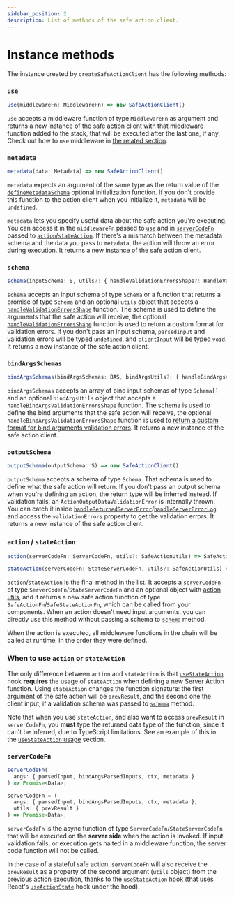 ```yaml
---
sidebar_position: 2
description: List of methods of the safe action client.
---
```


# Instance methods

The instance created by `createSafeActionClient` has the following methods:

### `use`

```typescript
use(middlewareFn: MiddlewareFn) => new SafeActionClient()
```

`use` accepts a middleware function of type `MiddlewareFn` as argument and returns a new instance of the safe action client with that middleware function added to the stack, that will be executed after the last one, if any. Check out how to `use` middleware in [the related section](/docs/define-actions/middleware).

### `metadata`

```typescript
metadata(data: Metadata) => new SafeActionClient()
```

`metadata` expects an argument of the same type as the return value of the [`defineMetadataSchema`](/docs/define-actions/create-the-client#definemetadataschema) optional initialization function. If you don't provide this function to the action client when you initialize it, `metadata` will be `undefined`.

`metadata` lets you specify useful data about the safe action you're executing. You can access it in the `middlewareFn` passed to [`use`](#use) and in [`serverCodeFn`](#servercodefn) passed to [`action`/`stateAction`](#action--stateaction). If there's a mismatch between the metadata schema and the data you pass to `metadata`, the action will throw an error during execution. It returns a new instance of the safe action client.

### `schema`

```typescript
schema(inputSchema: S, utils?: { handleValidationErrorsShape?: HandleValidationErrorsShapeFn } }) => new SafeActionClient()
```

`schema` accepts an input schema of type `Schema` or a function that returns a promise of type `Schema` and an optional `utils` object that accepts a [`handleValidationErrorsShape`](/docs/define-actions/validation-errors#customize-validation-errors-format) function. The schema is used to define the arguments that the safe action will receive, the optional [`handleValidationErrorsShape`](/docs/define-actions/validation-errors#customize-validation-errors-format) function is used to return a custom format for validation errors. If you don't pass an input schema, `parsedInput` and validation errors will be typed `undefined`, and `clientInput` will be typed `void`. It returns a new instance of the safe action client.

### `bindArgsSchemas`

```typescript
bindArgsSchemas(bindArgsSchemas: BAS, bindArgsUtils?: { handleBindArgsValidationErrorsShape?: HandleBindArgsValidationErrorsShapeFn }) => new SafeActionClient()
```

`bindArgsSchemas` accepts an array of bind input schemas of type `Schema[]` and an optional `bindArgsUtils` object that accepts a `handleBindArgsValidationErrorsShape` function. The schema is used to define the bind arguments that the safe action will receive, the optional `handleBindArgsValidationErrorsShape` function is used to [return a custom format for bind arguments validation errors](/docs/define-actions/validation-errors#customize-validation-errors-format). It returns a new instance of the safe action client.

### `outputSchema`

```typescript
outputSchema(outputSchema: S) => new SafeActionClient()
```

`outputSchema` accepts a schema of type `Schema`. That schema is used to define what the safe action will return. If you don't pass an output schema when you're defining an action, the return type will be inferred instead. If validation fails, an `ActionOutputDataValidationError` is internally thrown. You can catch it inside [`handleReturnedServerError`](/docs/define-actions/create-the-client#handlereturnedservererror)/[`handleServerErrorLog`](/docs/define-actions/create-the-client#handleservererrorlog) and access the `validationErrors` property to get the validation errors. It returns a new instance of the safe action client.

### `action` / `stateAction`

```typescript
action(serverCodeFn: ServerCodeFn, utils?: SafeActionUtils) => SafeActionFn
```

```typescript
stateAction(serverCodeFn: StateServerCodeFn, utils?: SafeActionUtils) => SafeStateActionFn
```

`action`/`stateAction` is the final method in the list. It accepts a [`serverCodeFn`](#servercodefn) of type `ServerCodeFn`/`StateServerCodeFn` and an optional object with [action utils](/docs/define-actions/action-utils), and it returns a new safe action function of type `SafeActionFn`/`SafeStateActionFn`, which can be called from your components. When an action doesn't need input arguments, you can directly use this method without passing a schema to [`schema`](#schema) method.

When the action is executed, all middleware functions in the chain will be called at runtime, in the order they were defined.

### When to use `action` or `stateAction`

The only difference between `action` and `stateAction` is that [`useStateAction`](/docs/execute-actions/hooks/usestateaction) hook **requires** the usage of `stateAction` when defining a new Server Action function. Using `stateAction` changes the function signature: the first argument of the safe action will be `prevResult`, and the second one the client input, if a validation schema was passed to [`schema`](#schema) method. 

Note that when you use `stateAction`, and also want to access `prevResult` in `serverCodeFn`, you **must** type the returned data type of the function, since it can't be inferred, due to TypeScript limitations. See an example of this in the [`useStateAction` usage](/docs/execute-actions/hooks/usestateaction#example) section.

### `serverCodeFn`

```typescript title="Stateless action"
serverCodeFn(
  args: { parsedInput, bindArgsParsedInputs, ctx, metadata }
) => Promise<Data>;
```

```typescript title="Stateful action"
serverCodeFn = (
  args: { parsedInput, bindArgsParsedInputs, ctx, metadata },
  utils: { prevResult }
) => Promise<Data>;
```

`serverCodeFn` is the async function of type `ServerCodeFn`/`StateServerCodeFn` that will be executed on the **server side** when the action is invoked. If input validation fails, or execution gets halted in a middleware function, the server code function will not be called.

In the case of a stateful safe action, `serverCodeFn` will also receive the `prevResult` as a property of the second argument (`utils` object) from the previous action execution, thanks to the [`useStateAction`](/docs/execute-actions/hooks/usestateaction) hook (that uses React's [`useActionState`](https://react.dev/reference/react/useActionState) hook under the hood).